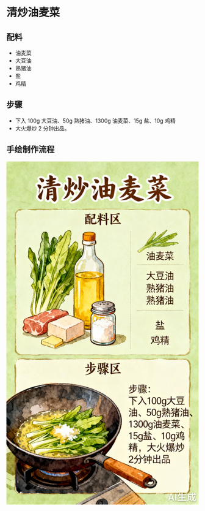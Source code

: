 # 清炒油麦菜

## 配料
- 油麦菜
- 大豆油
- 熟猪油
- 盐
- 鸡精

## 步骤
- 下入 100g 大豆油、50g 熟猪油、1300g 油麦菜、15g 盐、10g 鸡精
- 大火爆炒 2 分钟出品。

## 手绘制作流程

![手绘制作流程](../images/炒菜/清炒油麦菜.jpg)
